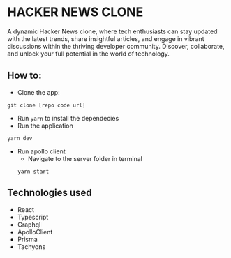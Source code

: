 # HACKER NEWS CLONE

A dynamic Hacker News clone, where tech enthusiasts can stay updated with the latest trends, share insightful articles, and engage in vibrant discussions within the thriving developer community. Discover, collaborate, and unlock your full potential in the world of technology.

## How to:

- Clone the app:

```
git clone [repo code url]
```

- Run `yarn` to install the dependecies
- Run the application

```
yarn dev
```

- Run apollo client
  - Navigate to the server folder in terminal
  ```
  yarn start
  ```

## Technologies used

- React
- Typescript
- Graphql
- ApolloClient
- Prisma
- Tachyons
